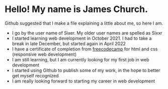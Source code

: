 <!DOCTYPE html>
<html lang="en" dir="ltr">
  <head>
    <meta charset="utf-8">
    <title>About James Church</title>
  </head>
  <body>
    <h1>Hello! My name is James Church.</h1>
    <p>Github suggested that I make a file explaining a little about me, so here I am.</p>
    <ul>
      <li>I go by the user name of Sixer. My older user names are spelled as Sixxr</li>
      <li>I started learning web development in October 2021. I had to take a break in late December, but started again in April 2022</li>
      <li>I have a certificate of completion from <a href="https://freecodecamp.org/certification/sixer/responsive-web-design">freecodecamp</a> for html and css (responsive web development)</li>
      <li>I am still learning, but I am currently looking for my first job in web development</li>
      <li>I started using Github to publish some of my work, in the hope to better get myself recognized</li>
      <li>I am really looking forward to starting my career in web development</li>
    </ul>
  </body>
</html>
